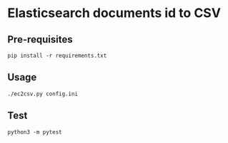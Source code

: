 # Elasticsearch documents id to CSV

## Pre-requisites

```shell
pip install -r requirements.txt
```

## Usage

```shell
./ec2csv.py config.ini
```

## Test

```shell
python3 -m pytest
```
